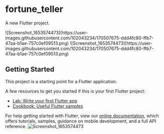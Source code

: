 # fortune_teller

A new Flutter project.

<div class"col"> ![Screenshot_1653574473](https://user-images.githubusercontent.com/102043234/170507675-ddd4fc80-ffb7-47aa-b1ae-757c0ef09513.png)
![Screenshot_1653574473](https://user-images.githubusercontent.com/102043234/170507675-ddd4fc80-ffb7-47aa-b1ae-757c0ef09513.png)
<div/>


## Getting Started

This project is a starting point for a Flutter application.

A few resources to get you started if this is your first Flutter project:

- [Lab: Write your first Flutter app](https://flutter.dev/docs/get-started/codelab)
- [Cookbook: Useful Flutter samples](https://flutter.dev/docs/cookbook)

For help getting started with Flutter, view our
[online documentation](https://flutter.dev/docs), which offers tutorials,
samples, guidance on mobile development, and a full API reference.
![Screenshot_1653574473](https://user-images.githubusercontent.com/102043234/170507675-ddd4fc80-ffb7-47aa-b1ae-757c0ef09513.png)
